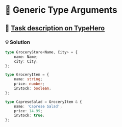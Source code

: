 # 📝 Generic Type Arguments

## 🔗 [Task description on TypeHero](https://typehero.dev/challenge/generic-type-arguments)

### 💡 Solution

```typescript
type GroceryStore<Name, City> = {
	name: Name;
	city: City;
};

type GroceryItem = {
	name: string;
	price: number;
	inStock: boolean;
};

type CapreseSalad = GroceryItem & {
	name: 'Caprese Salad';
	price: 14.99;
	inStock: true;
};
```
